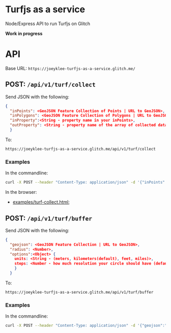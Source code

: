# Turfjs as a service
Node/Express API to run Turfjs on Glitch

**Work in progress**



# API

Base URL: `https://joeyklee-turfjs-as-a-service.glitch.me/`

## POST: `/api/v1/turf/collect`

Send JSON with the following:

```json
{
  "inPoints": <GeoJSON Feature Collection of Points | URL to GeoJSON>,
  "inPolygons": <GeoJSON Feature Collection of Polygons | URL to GeoJSON>,
  "inProperty":<String - property name in your inPoints>, 
  "outProperty": <String - property name of the array of collected data to be added to your inPolygons>
  }
```

To: 

```
https://joeyklee-turfjs-as-a-service.glitch.me/api/v1/turf/collect
```

### Examples 

In the commandline:
```sh
curl -X POST --header "Content-Type: application/json" -d '{"inPoints":"https://cdn.jsdelivr.net/gh/joeyklee/turfjs-as-a-service@master/examples/data/point-nyc.geojson","inPolygons": "https://cdn.jsdelivr.net/gh/joeyklee/turfjs-as-a-service@master/examples/data/polygon-nyc.geojson","inProperty":"counts", "outProperty": "joined"}' http://localhost:3000/api/v1/turf/collect
```

In the browser: 
* [examples/turf-collect.html](./examples/turf-collect.html);

## POST: `/api/v1/turf/buffer`

Send JSON with the following:

```json
{
  "geojson": <GeoJSON Feature Collection | URL to GeoJSON>,
  "radius": <Number>,
  "options":<Object> { 
    units: <String - (meters, kilometers(default), feet, miles)>, 
    steps: <Number - how much resolution your circle should have (default: 60)>
    }
  }
```

To: 

```
https://joeyklee-turfjs-as-a-service.glitch.me/api/v1/turf/buffer
```

### Examples 

In the commandline:
```sh
curl -X POST --header "Content-Type: application/json" -d '{"geojson":"https://cdn.jsdelivr.net/gh/joeyklee/turfjs-as-a-service@master/examples/data/point-nyc.geojson", "radius":500, "options":{ "units":"meters", "steps": 32}}' http://localhost:3000/api/v1/turf/buffer
```
